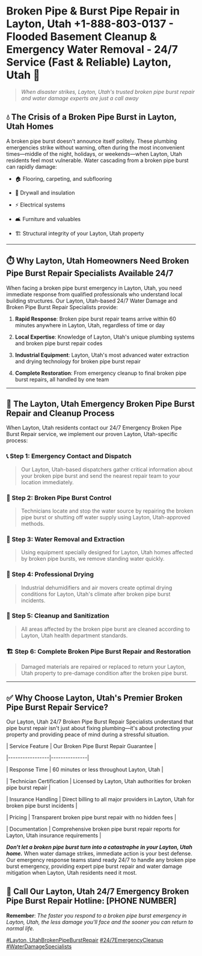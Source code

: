 # Broken Pipe & Burst Pipe Repair in Layton, Utah +1-888-803-0137 - Flooded Basement Cleanup & Emergency Water Removal - 24/7 Service (Fast & Reliable) Layton, Utah 🚨

> *When disaster strikes, Layton, Utah's trusted broken pipe burst repair and water damage experts are just a call away*

## 💧 The Crisis of a Broken Pipe Burst in Layton, Utah Homes

A broken pipe burst doesn't announce itself politely. These plumbing emergencies strike without warning, often during the most inconvenient times—middle of the night, holidays, or weekends—when Layton, Utah residents feel most vulnerable. Water cascading from a broken pipe burst can rapidly damage:

* 🏠 Flooring, carpeting, and subflooring
* 🧱 Drywall and insulation
* ⚡ Electrical systems
* 🛋️ Furniture and valuables
* 🏗️ Structural integrity of your Layton, Utah property

---

## ⏱️ Why Layton, Utah Homeowners Need Broken Pipe Burst Repair Specialists Available 24/7

When facing a broken pipe burst emergency in Layton, Utah, you need immediate response from qualified professionals who understand local building structures. Our Layton, Utah-based 24/7 Water Damage and Broken Pipe Burst Repair Specialists provide:

1. **Rapid Response**: Broken pipe burst repair teams arrive within 60 minutes anywhere in Layton, Utah, regardless of time or day
2. **Local Expertise**: Knowledge of Layton, Utah's unique plumbing systems and broken pipe burst repair codes
3. **Industrial Equipment**: Layton, Utah's most advanced water extraction and drying technology for broken pipe burst repair
4. **Complete Restoration**: From emergency cleanup to final broken pipe burst repairs, all handled by one team

---

## 🔧 The Layton, Utah Emergency Broken Pipe Burst Repair and Cleanup Process

When Layton, Utah residents contact our 24/7 Emergency Broken Pipe Burst Repair service, we implement our proven Layton, Utah-specific process:

### 📞 Step 1: Emergency Contact and Dispatch
> Our Layton, Utah-based dispatchers gather critical information about your broken pipe burst and send the nearest repair team to your location immediately.

### 🚿 Step 2: Broken Pipe Burst Control
> Technicians locate and stop the water source by repairing the broken pipe burst or shutting off water supply using Layton, Utah-approved methods.

### 🌊 Step 3: Water Removal and Extraction
> Using equipment specially designed for Layton, Utah homes affected by broken pipe bursts, we remove standing water quickly.

### 💨 Step 4: Professional Drying
> Industrial dehumidifiers and air movers create optimal drying conditions for Layton, Utah's climate after broken pipe burst incidents.

### 🧼 Step 5: Cleanup and Sanitization
> All areas affected by the broken pipe burst are cleaned according to Layton, Utah health department standards.

### 🏗️ Step 6: Complete Broken Pipe Burst Repair and Restoration
> Damaged materials are repaired or replaced to return your Layton, Utah property to pre-damage condition after the broken pipe burst.

---

## ✅ Why Choose Layton, Utah's Premier Broken Pipe Burst Repair Service?

Our Layton, Utah 24/7 Broken Pipe Burst Repair Specialists understand that pipe burst repair isn't just about fixing plumbing—it's about protecting your property and providing peace of mind during a stressful situation.

| Service Feature | Our Broken Pipe Burst Repair Guarantee |
|-----------------|---------------|
| Response Time | 60 minutes or less throughout Layton, Utah |
| Technician Certification | Licensed by Layton, Utah authorities for broken pipe burst repair |
| Insurance Handling | Direct billing to all major providers in Layton, Utah for broken pipe burst incidents |
| Pricing | Transparent broken pipe burst repair with no hidden fees |
| Documentation | Comprehensive broken pipe burst repair reports for Layton, Utah insurance requirements |

***Don't let a broken pipe burst turn into a catastrophe in your Layton, Utah home.*** When water damage strikes, immediate action is your best defense. Our emergency response teams stand ready 24/7 to handle any broken pipe burst emergency, providing expert pipe burst repair and water damage mitigation when Layton, Utah residents need it most.

## 📱 Call Our Layton, Utah 24/7 Emergency Broken Pipe Burst Repair Hotline: [PHONE NUMBER]

**Remember**: *The faster you respond to a broken pipe burst emergency in Layton, Utah, the less damage you'll face and the sooner you can return to normal life.*

[#Layton, UtahBrokenPipeBurstRepair](#) [#24/7EmergencyCleanup](#) [#WaterDamageSpecialists](#)